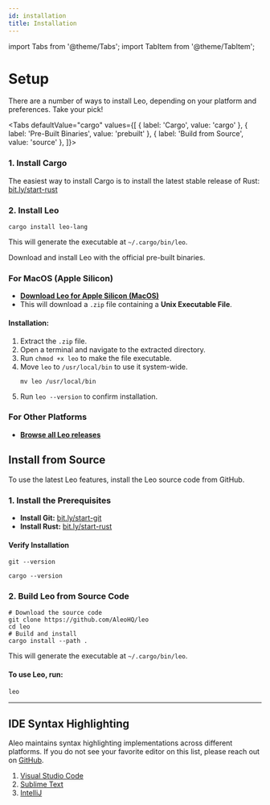 ```yaml
---
id: installation
title: Installation
---
```


import Tabs from '@theme/Tabs';
import TabItem from '@theme/TabItem';

# Setup

There are a number of ways to install Leo, depending on your platform and preferences. Take your pick!

<Tabs defaultValue="cargo"
values={[
{ label: 'Cargo', value: 'cargo' },
{ label: 'Pre-Built Binaries', value: 'prebuilt' },
{ label: 'Build from Source', value: 'source' },
]}>
<TabItem value="cargo">
<h3>1. Install Cargo</h3>
<p>The easiest way to install Cargo is to install the latest stable release of Rust: <a href="https://bit.ly/start-rust">bit.ly/start-rust</a></p>
<h3>2. Install Leo</h3>
<pre><code>cargo install leo-lang</code></pre>
<p>This will generate the executable at <code>~/.cargo/bin/leo</code>.</p>
</TabItem>
<TabItem value="prebuilt">
<p>Download and install Leo with the official pre-built binaries.</p>
<h3>For MacOS (Apple Silicon)</h3>
<ul>
<li><a href="https://github.com/AleoHQ/leo/releases/latest/download/leo.zip"><strong>Download Leo for Apple Silicon (MacOS)</strong></a></li>
<li>This will download a <code>.zip</code> file containing a <strong>Unix Executable File</strong>.</li>
</ul>
<h4>Installation:</h4>
<ol>
<li>Extract the <code>.zip</code> file.</li>
<li>Open a terminal and navigate to the extracted directory.</li>
<li>Run <code>chmod +x leo</code> to make the file executable.</li>
<li>Move <code>leo</code> to <code>/usr/local/bin</code> to use it system-wide.</li>
<pre><code>mv leo /usr/local/bin</code></pre>
<li>Run <code>leo --version</code> to confirm installation.</li>
</ol>
<h3>For Other Platforms</h3>
<ul>
<li><a href="https://github.com/AleoHQ/leo/releases"><strong>Browse all Leo releases</strong></a></li>
</ul>
</TabItem>
<TabItem value="source">
<h2>Install from Source</h2>
<p>To use the latest Leo features, install the Leo source code from GitHub.</p>
<h3>1. Install the Prerequisites</h3>
<ul>
<li><strong>Install Git:</strong> <a href="https://bit.ly/start-git">bit.ly/start-git</a></li>
<li><strong>Install Rust:</strong> <a href="https://bit.ly/start-rust">bit.ly/start-rust</a></li>
</ul>
<h4>Verify Installation</h4>
<pre><code>git --version</code></pre>
<pre><code>cargo --version</code></pre>
<h3>2. Build Leo from Source Code</h3>
<pre><code># Download the source code
git clone https://github.com/AleoHQ/leo
cd leo
# Build and install
cargo install --path .</code></pre>
<p>This will generate the executable at <code>~/.cargo/bin/leo</code>.</p>
<h4>To use Leo, run:</h4>
<pre><code>leo</code></pre>
</TabItem>
</Tabs>

-----

## IDE Syntax Highlighting

Aleo maintains syntax highlighting implementations across different platforms.
If you do not see your favorite editor on this list, please reach out on [GitHub](https://github.com/ProvableHQ/welcome/issues/new).

1. [Visual Studio Code](06_tooling.md#vs-code)
2. [Sublime Text](06_tooling.md#sublime-text)
3. [IntelliJ](06_tooling.md#intellij)
